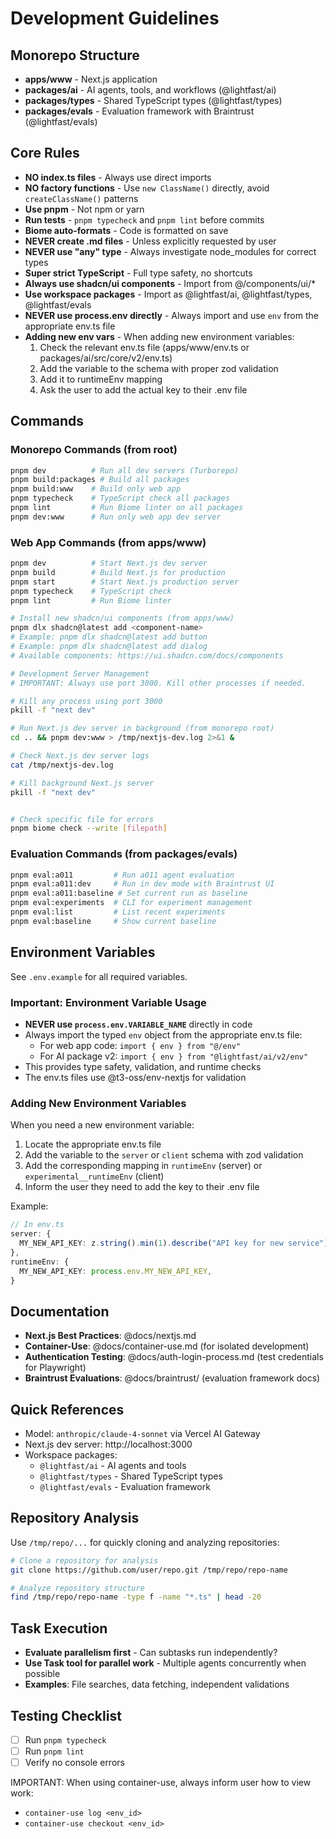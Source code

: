# Development Guidelines

## Monorepo Structure
- **apps/www** - Next.js application
- **packages/ai** - AI agents, tools, and workflows (@lightfast/ai)
- **packages/types** - Shared TypeScript types (@lightfast/types)
- **packages/evals** - Evaluation framework with Braintrust (@lightfast/evals)

## Core Rules
- **NO index.ts files** - Always use direct imports
- **NO factory functions** - Use `new ClassName()` directly, avoid `createClassName()` patterns
- **Use pnpm** - Not npm or yarn
- **Run tests** - `pnpm typecheck` and `pnpm lint` before commits
- **Biome auto-formats** - Code is formatted on save
- **NEVER create .md files** - Unless explicitly requested by user
- **NEVER use "any" type** - Always investigate node_modules for correct types
- **Super strict TypeScript** - Full type safety, no shortcuts
- **Always use shadcn/ui components** - Import from @/components/ui/*
- **Use workspace packages** - Import as @lightfast/ai, @lightfast/types, @lightfast/evals
- **NEVER use process.env directly** - Always import and use `env` from the appropriate env.ts file
- **Adding new env vars** - When adding new environment variables:
  1. Check the relevant env.ts file (apps/www/env.ts or packages/ai/src/core/v2/env.ts)
  2. Add the variable to the schema with proper zod validation
  3. Add it to runtimeEnv mapping
  4. Ask the user to add the actual key to their .env file

## Commands

### Monorepo Commands (from root)
```bash
pnpm dev          # Run all dev servers (Turborepo)
pnpm build:packages # Build all packages
pnpm build:www    # Build only web app
pnpm typecheck    # TypeScript check all packages
pnpm lint         # Run Biome linter on all packages
pnpm dev:www      # Run only web app dev server
```

### Web App Commands (from apps/www)
```bash
pnpm dev          # Start Next.js dev server
pnpm build        # Build Next.js for production
pnpm start        # Start Next.js production server
pnpm typecheck    # TypeScript check
pnpm lint         # Run Biome linter

# Install new shadcn/ui components (from apps/www)
pnpm dlx shadcn@latest add <component-name>
# Example: pnpm dlx shadcn@latest add button
# Example: pnpm dlx shadcn@latest add dialog
# Available components: https://ui.shadcn.com/docs/components

# Development Server Management
# IMPORTANT: Always use port 3000. Kill other processes if needed.

# Kill any process using port 3000
pkill -f "next dev"

# Run Next.js dev server in background (from monorepo root)
cd .. && pnpm dev:www > /tmp/nextjs-dev.log 2>&1 &

# Check Next.js dev server logs
cat /tmp/nextjs-dev.log

# Kill background Next.js server
pkill -f "next dev"


# Check specific file for errors
pnpm biome check --write [filepath]
```

### Evaluation Commands (from packages/evals)
```bash
pnpm eval:a011         # Run a011 agent evaluation
pnpm eval:a011:dev     # Run in dev mode with Braintrust UI
pnpm eval:a011:baseline # Set current run as baseline
pnpm eval:experiments  # CLI for experiment management
pnpm eval:list         # List recent experiments
pnpm eval:baseline     # Show current baseline
```

## Environment Variables
See `.env.example` for all required variables.

### Important: Environment Variable Usage
- **NEVER use `process.env.VARIABLE_NAME`** directly in code
- Always import the typed `env` object from the appropriate env.ts file:
  - For web app code: `import { env } from "@/env"`
  - For AI package v2: `import { env } from "@lightfast/ai/v2/env"`
- This provides type safety, validation, and runtime checks
- The env.ts files use @t3-oss/env-nextjs for validation

### Adding New Environment Variables
When you need a new environment variable:
1. Locate the appropriate env.ts file
2. Add the variable to the `server` or `client` schema with zod validation
3. Add the corresponding mapping in `runtimeEnv` (server) or `experimental__runtimeEnv` (client)
4. Inform the user they need to add the key to their .env file

Example:
```typescript
// In env.ts
server: {
  MY_NEW_API_KEY: z.string().min(1).describe("API key for new service"),
},
runtimeEnv: {
  MY_NEW_API_KEY: process.env.MY_NEW_API_KEY,
}
```

## Documentation
- **Next.js Best Practices**: @docs/nextjs.md
- **Container-Use**: @docs/container-use.md (for isolated development)
- **Authentication Testing**: @docs/auth-login-process.md (test credentials for Playwright)
- **Braintrust Evaluations**: @docs/braintrust/ (evaluation framework docs)

## Quick References
- Model: `anthropic/claude-4-sonnet` via Vercel AI Gateway
- Next.js dev server: http://localhost:3000
- Workspace packages:
  - `@lightfast/ai` - AI agents and tools
  - `@lightfast/types` - Shared TypeScript types
  - `@lightfast/evals` - Evaluation framework

## Repository Analysis
Use `/tmp/repo/...` for quickly cloning and analyzing repositories:
```bash
# Clone a repository for analysis
git clone https://github.com/user/repo.git /tmp/repo/repo-name

# Analyze repository structure
find /tmp/repo/repo-name -type f -name "*.ts" | head -20
```

## Task Execution
- **Evaluate parallelism first** - Can subtasks run independently?
- **Use Task tool for parallel work** - Multiple agents concurrently when possible
- **Examples**: File searches, data fetching, independent validations

## Testing Checklist
- [ ] Run `pnpm typecheck`
- [ ] Run `pnpm lint`
- [ ] Verify no console errors

IMPORTANT: When using container-use, always inform user how to view work:
- `container-use log <env_id>`
- `container-use checkout <env_id>`